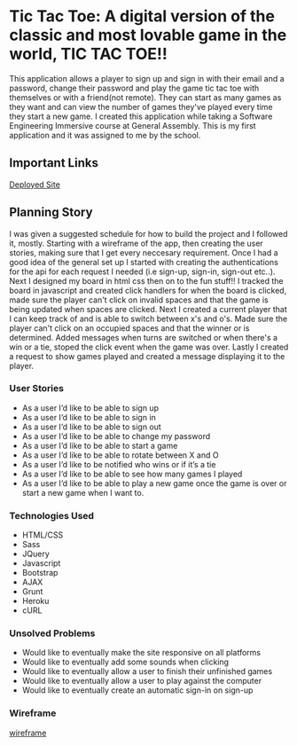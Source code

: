 # Tic Tac Toe: A digital version of the classic and most lovable game in the world, TIC TAC TOE!!
This application allows a player to sign up and sign in with their email and a password,
change their password and play the game tic tac toe with themselves or with a friend(not remote).
They can start as many games as they want and can view the number of games they've played every time
they start a new game.
I created this application while taking a Software Engineering Immersive course at General Assembly.
This is my first application and it was assigned to me by the school.

## Important Links
[Deployed Site](https://tslilpress.github.io/Tic-Tac-Toe/)

## Planning Story
I was given a suggested schedule for how to build the project and I followed it, mostly.
Starting with a wireframe of the app, then creating the user stories, making sure that I get
every neccesary requirement.
Once I had a good idea of the general set up I started with creating the authentications for the api
for each request I needed (i.e sign-up, sign-in, sign-out etc..). Next I designed my board in html
css then on to the fun stuff!!
I tracked the board in javascript and created click handlers for when the board is clicked, made
sure the player can't click on invalid spaces and that the game is being updated when spaces are
clicked.
Next I created a current player that I can keep track of and is able to switch between x's and
o's. Made sure the player can't click on an occupied spaces and that the winner or is determined.
Added messages when turns are switched or when there's a win or a tie, stoped the click event
when the game was over.
Lastly I created a request to show games played and created a message displaying it to the player.

### User Stories
- As a user I’d like to be able to sign up
- As a user I’d like to be able to sign in
- As a user I’d like to be able to sign out
- As a user I’d like to be able to change my password
- As a user I’d like to be able to start a game
- As a user I’d like to be able to rotate between X and O
- As a user I’d like to be notified who wins or if it’s a tie
- As a user I’d like to be able to see how many games I played
- As a user I’d like to be able to play a new game once the game is over or start a new
  game when I want to.

### Technologies Used
- HTML/CSS
- Sass
- JQuery
- Javascript
- Bootstrap
- AJAX
- Grunt
- Heroku
- cURL

### Unsolved Problems
- Would like to eventually make the site responsive on all platforms
- Would like to eventually add some sounds when clicking
- Would like to eventually allow a user to finish their unfinished games
- Would like to eventually allow a user to play against the computer
- Would like to eventually create an automatic sign-in on sign-up

### Wireframe
[wireframe](https://photos.app.goo.gl/9wnxiHMwXysAV4997)
